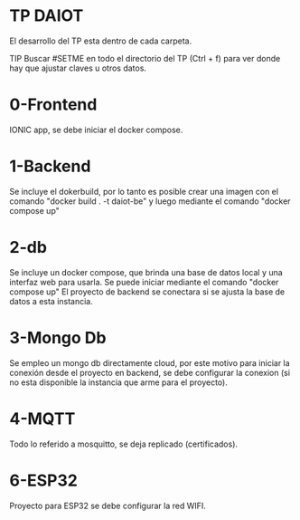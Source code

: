 # TP DAIOT
El desarrollo del TP esta dentro de cada carpeta.

TIP
Buscar #SETME en todo el directorio del TP (Ctrl + f) para ver donde hay que ajustar claves u otros datos.

# 0-Frontend
IONIC app, se debe iniciar el docker compose.

# 1-Backend
Se incluye el dokerbuild, por lo tanto es posible crear una imagen con el comando "docker build . -t daiot-be" y luego mediante el comando "docker compose up"

# 2-db
Se incluye un docker compose, que brinda una base de datos local y una interfaz web para usarla. Se puede iniciar mediante el comando "docker compose up"
El proyecto de backend se conectara si se ajusta la base de datos a esta instancia.

# 3-Mongo Db
Se empleo un mongo db directamente cloud, por este motivo para iniciar la conexión desde el proyecto en backend, se debe configurar la conexion (si no esta disponible la instancia que arme para el proyecto).

# 4-MQTT
Todo lo referido a mosquitto, se deja replicado (certificados).

# 6-ESP32
Proyecto para ESP32 se debe configurar la red WIFI.